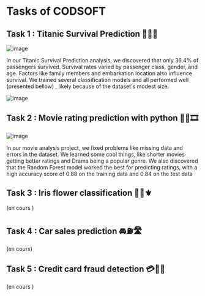 # Tasks of CODSOFT

## Task 1 : Titanic Survival Prediction 🧊💑🚢

![image](https://github.com/chaymaemerhrioui1/CODSOFT/assets/128318349/45eadcd3-19cf-4590-9c9c-c55066508c04)


In our Titanic Survival Prediction analysis, we discovered that only 36.4% of passengers survived. Survival rates varied by passenger class, gender, and age. Factors like family members and embarkation location also influence survival. We trained several classification models and all performed well (presented bellow) , likely because of the dataset's modest size.

![image](https://github.com/chaymaemerhrioui1/CODSOFT/assets/128318349/8e23624f-02b6-442f-85ac-861d474b2577)

## Task 2 : Movie rating prediction with python 🎥🍿🎞️

![image](https://github.com/chaymaemerhrioui1/CODSOFT/assets/128318349/0982a91b-c5b0-44c7-bae4-d79e5b16fc51)


In our movie analysis project, we fixed problems like missing data and errors in the dataset. We learned some cool things, like shorter movies getting better ratings and Drama being a popular genre. We also discovered that the Random Forest model worked the best for predicting ratings, with a high accuracy score of 0.88 on the training data and 0.84 on the test data

## Task 3 : Iris flower classification 🥀🌻⚜️

(en cours )

## Task 4 : Car sales prediction 🚘⛽🛣️

(en cours) 

## Task 5 : Credit card fraud detection 💳🏦💲

(en cours )



